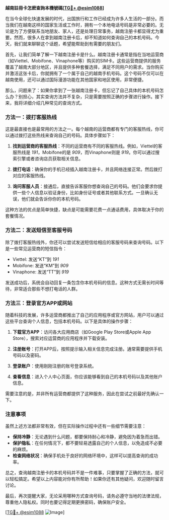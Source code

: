 **越南註冊卡怎麽查詢本機號碼[[TG💪+ @esim1088](https://t.me/s/esim1088)]**

在当今全球化快速发展的时代，出国旅行和工作已经成为许多人生活的一部分。而当我们在越南这样的国家生活或工作时，拥有一个本地电话号码是非常必要的。无论是为了方便联系当地朋友、家人，还是处理日常事务，越南注册卡都显得尤为重要。然而，很多人在拿到越南注册卡后，却不知道如何查询自己的本机号码。今天，我们就来聊聊这个话题，希望能帮助到有需要的朋友们。

首先，让我们简单了解一下越南注册卡是什么。越南注册卡通常是指在当地运营商（如Viettel、Mobifone、Vinaphone等）购买的SIM卡。这些运营商提供的服务覆盖了越南大部分地区，并且提供多种套餐选择，满足不同用户的需求。当你购买并激活这张卡后，你就拥有了一个属于自己的越南手机号码。这个号码不仅可以在越南使用，还可以通过国际漫游功能在其他国家和地区使用，非常便捷。

那么，问题来了：如果你拿到了一张越南注册卡，但忘记了自己具体的本机号码怎么办？别担心，其实查询方法并不复杂，只是需要按照正确的步骤进行操作。接下来，我将详细介绍几种常见的查询方式。

### 方法一：拨打客服热线

这是最直接也是最常用的方法之一。每个越南的运营商都有专门的客服热线，你可以通过拨打这些热线来查询自己的号码。具体步骤如下：

1. **找到运营商的客服热线**：不同的运营商有不同的客服热线。例如，Viettel的客服热线是 *191*，Mobifone的是 *909*，而Vinaphone则是 *919*。你可以通过搜索引擎或者咨询店员获取相关信息。
   
2. **拨打电话**：确保你的手机已经插入越南注册卡，并且网络连接正常。然后拨打对应的客服热线。

3. **询问客服人员**：接通后，直接告诉客服你想查询自己的号码。他们会要求你提供一些个人信息以验证身份，比如身份证号或者其他联系方式。一旦确认无误，他们就会告诉你你的本机号码。

这种方法的优点是简单快捷，缺点是可能需要花费一点通话费用，具体取决于你的套餐情况。

### 方法二：发送短信至客服号码

除了拨打客服热线外，你还可以尝试发送短信给相应的客服号码来查询号码。以下是一些常见运营商的短信指令：

- Viettel: 发送“KT”到 *191*
- Mobifone: 发送“KM”到 *909*
- Vinaphone: 发送“TT”到 *919*

发送成功后，系统会自动回复一条包含你本机号码的信息。这种方式无需长时间等待，非常适合那些不想打电话的人群。

### 方法三：登录官方APP或网站

随着科技的发展，许多运营商都推出了自己的应用程序或官方网站，用户可以通过这些平台查询个人信息，包括本机号码。以下是具体的操作步骤：

1. **下载官方APP**：访问各大应用商店（如Google Play Store或Apple App Store），搜索对应运营商的应用程序并下载安装。

2. **注册账号**：打开APP后，按照提示输入相关信息完成注册。通常需要提供手机号码以及密码。

3. **登录账户**：使用刚刚注册的账号登录系统。

4. **查看信息**：进入个人中心页面，你应该能够看到自己的本机号码以及其他账户信息。

需要注意的是，并非所有运营商都提供了这种服务，因此在尝试之前最好先确认一下。

### 注意事项

虽然上述方法都非常有效，但在实际操作过程中还有一些细节需要注意：

- **保持冷静**：无论遇到什么问题，都要保持耐心和冷静，避免因为着急而出错。
- **保护隐私**：在任何情况下，都不要轻易透露自己的个人信息，以免造成不必要的麻烦。
- **检查网络状况**：确保手机处于良好的网络环境中，这样可以提高查询的成功率。

总之，查询越南注册卡的本机号码并不是一件难事，只要掌握了正确的方法，就可以轻松搞定。希望以上内容能对你有所帮助！如果你还有其他疑问，欢迎随时留言讨论。

最后，再次提醒大家，无论采用哪种方式查询号码，请务必遵守当地的法律法规，尊重他人隐私权。同时也要记得定期更换密码，确保账户安全。

[[TG💪+ @esim1088](https://t.me/s/esim1088) ![Image](https://i.postimg.cc/4NQfJmqS/Snipaste-2025-05-13-00-14-12.png)]